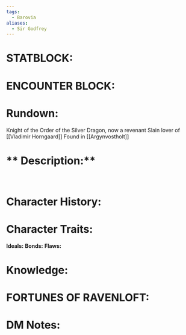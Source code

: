 ```yaml
---
tags:
  - Barovia
aliases:
  - Sir Godfrey
---
```

# **STATBLOCK:**

# **ENCOUNTER BLOCK:**

# **Rundown:**

Knight of the Order of the Silver Dragon, now a revenant
Slain lover of [[Vladimir Horngaard]]
Found in [[Argynvostholt]]

# ** Description:**

 
# **Character History:**

# **Character Traits:** 

**Ideals:**
**Bonds:**
**Flaws:** 


# **Knowledge:**

# **FORTUNES OF RAVENLOFT:**


# **DM Notes:**
